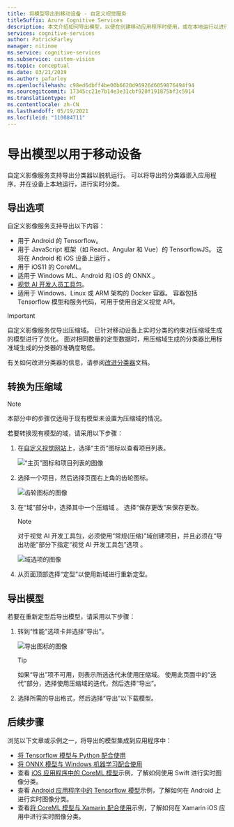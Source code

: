 ```yaml
---
title: 将模型导出到移动设备 - 自定义视觉服务
titleSuffix: Azure Cognitive Services
description: 本文介绍如何导出模型，以便在创建移动应用程序时使用，或在本地运行以进行实时分类。
services: cognitive-services
author: PatrickFarley
manager: nitinme
ms.service: cognitive-services
ms.subservice: custom-vision
ms.topic: conceptual
ms.date: 03/21/2019
ms.author: pafarley
ms.openlocfilehash: c98ed6dbff4be00b6620d96926d6059876494f94
ms.sourcegitcommit: 17345cc21e7b14e3e31cbf920f191875bf3c5914
ms.translationtype: HT
ms.contentlocale: zh-CN
ms.lasthandoff: 05/19/2021
ms.locfileid: "110084711"
---
```

# <a name="export-your-model-for-use-with-mobile-devices"></a>导出模型以用于移动设备

自定义影像服务支持导出分类器以脱机运行。 可以将导出的分类器嵌入应用程序，并在设备上本地运行，进行实时分类。

## <a name="export-options"></a>导出选项

自定义影像服务支持导出以下内容：

* 用于 Android 的 Tensorflow。
* 用于 JavaScript 框架（如 React、Angular 和 Vue）的 TensorflowJS。 这将在 Android 和 iOS 设备上运行 。
* 用于 iOS11 的 CoreML。
* 适用于 Windows ML、Android 和 iOS 的 ONNX  。
* [视觉 AI 开发人员工具包](https://azure.github.io/Vision-AI-DevKit-Pages/)。
* 适用于 Windows、Linux 或 ARM 架构的 Docker 容器。 容器包括 Tensorflow 模型和服务代码，可用于使用自定义视觉 API。

> [!IMPORTANT]
> 自定义影像服务仅导出压缩域。 已针对移动设备上实时分类的约束对压缩域生成的模型进行了优化。 面对相同数量的定型数据时，用压缩域生成的分类器比用标准域生成的分类器的准确度略低。
>
> 有关如何改进分类器的信息，请参阅[改进分类器](getting-started-improving-your-classifier.md)文档。

## <a name="convert-to-a-compact-domain"></a>转换为压缩域

> [!NOTE]
> 本部分中的步骤仅适用于现有模型未设置为压缩域的情况。

若要转换现有模型的域，请采用以下步骤：

1. 在[自定义视觉网站](https://customvision.ai)上，选择“主页”图标以查看项目列表。

    ![“主页”图标和项目列表的图像](./media/export-your-model/projects-list.png)

1. 选择一个项目，然后选择页面右上角的齿轮图标。

    ![齿轮图标的图像](./media/export-your-model/gear-icon.png)

1. 在“域”部分中，选择其中一个压缩域 。 选择“保存更改”来保存更改。 

    > [!NOTE]
    > 对于视觉 AI 开发工具包，必须使用“常规(压缩)”域创建项目，并且必须在“导出功能”部分下指定“视觉 AI 开发工具包”选项 。

    ![域选项的图像](./media/export-your-model/domains.png)

1. 从页面顶部选择“定型”以使用新域进行重新定型。

## <a name="export-your-model"></a>导出模型

若要在重新定型后导出模型，请采用以下步骤：

1. 转到“性能”选项卡并选择“导出”。 

    ![导出图标的图像](./media/export-your-model/export.png)

    > [!TIP]
    > 如果“导出”项不可用，则表示所选迭代未使用压缩域。 使用此页面中的“迭代”部分，选择使用压缩域的迭代，然后选择“导出”。

1. 选择所需的导出格式，然后选择“导出”以下载模型。

## <a name="next-steps"></a>后续步骤

浏览以下文章或示例之一，将导出的模型集成到应用程序中：

* [将 Tensorflow 模型与 Python 配合使用](export-model-python.md)
* [将 ONNX 模型与 Windows 机器学习配合使用](custom-vision-onnx-windows-ml.md)
* 查看 [iOS 应用程序中的 CoreML 模型](https://go.microsoft.com/fwlink/?linkid=857726)示例，了解如何使用 Swift 进行实时图像分类。
* 查看 [Android 应用程序中的 Tensorflow 模型](https://github.com/Azure-Samples/cognitive-services-android-customvision-sample)示例，了解如何在 Android 上进行实时图像分类。
* 查看[将 CoreML 模型与 Xamarin 配合使用](https://github.com/xamarin/ios-samples/tree/master/ios11/CoreMLAzureModel)示例，了解如何在 Xamarin iOS 应用中进行实时图像分类。
